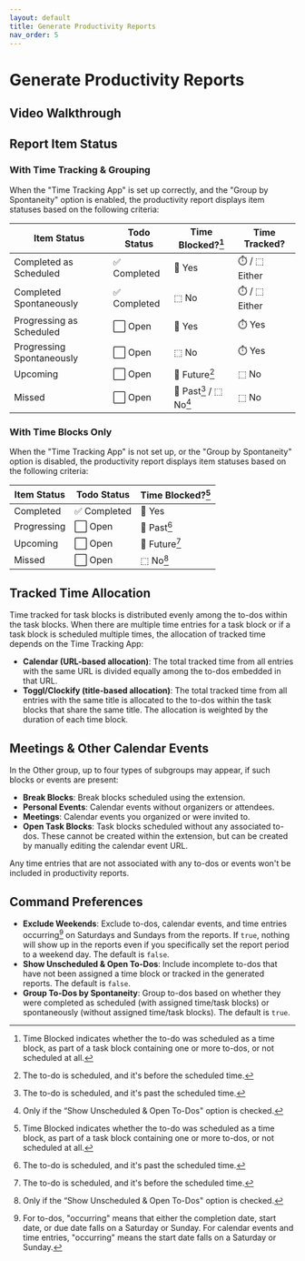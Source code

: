 ```yaml
---
layout: default
title: Generate Productivity Reports
nav_order: 5
---
```


# Generate Productivity Reports

## Video Walkthrough

## Report Item Status

### With Time Tracking & Grouping

When the "Time Tracking App" is set up correctly, and the "Group by Spontaneity" option is enabled, the productivity report displays item statuses based on the following criteria:

| Item Status               | Todo Status  | Time Blocked?[^1]      | Time Tracked? |
| ------------------------- | ------------ | ---------------------- | ------------- |
| Completed as Scheduled    | ✅ Completed | 📅 Yes                 | ⏱️ / ⬚ Either |
| Completed Spontaneously   | ✅ Completed | ⬚ No                   | ⏱️ / ⬚ Either |
| Progressing as Scheduled  | ⬜️ Open     | 📅 Yes                 | ⏱️ Yes        |
| Progressing Spontaneously | ⬜️ Open     | ⬚ No                   | ⏱️ Yes        |
| Upcoming                  | ⬜️ Open     | 📅 Future[^2]          | ⬚ No          |
| Missed                    | ⬜️ Open     | 📅 Past[^3] / ⬚ No[^4] | ⬚ No          |

[^1]: Time Blocked indicates whether the to-do was scheduled as a time block, as part of a task block containing one or more to-dos, or not scheduled at all.
[^2]: The to-do is scheduled, and it's before the scheduled time.
[^3]: The to-do is scheduled, and it's past the scheduled time.
[^4]: Only if the “Show Unscheduled & Open To-Dos" option is checked.

### With Time Blocks Only

When the "Time Tracking App" is not set up, or the "Group by Spontaneity" option is disabled, the productivity report displays item statuses based on the following criteria:

| Item Status | Todo Status  | Time Blocked?[^1] |
| ----------- | ------------ | ----------------- |
| Completed   | ✅ Completed | 📅 Yes            |
| Progressing | ⬜️ Open     | 📅 Past[^3]       |
| Upcoming    | ⬜️ Open     | 📅 Future[^2]     |
| Missed      | ⬜️ Open     | ⬚ No[^4]          |

## Tracked Time Allocation

Time tracked for task blocks is distributed evenly among the to-dos within the task blocks. When there are multiple time entries for a task block or if a task block is scheduled multiple times, the allocation of tracked time depends on the Time Tracking App:

- **Calendar (URL-based allocation)**: The total tracked time from all entries with the same URL is divided equally among the to-dos embedded in that URL.
- **Toggl/Clockify (title-based allocation)**: The total tracked time from all entries with the same title is allocated to the to-dos within the task blocks that share the same title. The allocation is weighted by the duration of each time block.

## Meetings & Other Calendar Events

In the Other group, up to four types of subgroups may appear, if such blocks or events are present:

- **Break Blocks**: Break blocks scheduled using the extension.
- **Personal Events**: Calendar events without organizers or attendees.
- **Meetings**: Calendar events you organized or were invited to.
- **Open Task Blocks**: Task blocks scheduled without any associated to-dos. These cannot be created within the extension, but can be created by manually editing the calendar event URL.

Any time entries that are not associated with any to-dos or events won't be included in productivity reports.

## Command Preferences

- **Exclude Weekends**: Exclude to-dos, calendar events, and time entries occurring[^5] on Saturdays and Sundays from the reports. If `true`, nothing will show up in the reports even if you specifically set the report period to a weekend day. The default is `false`.
- **Show Unscheduled & Open To-Dos**: Include incomplete to-dos that have not been assigned a time block or tracked in the generated reports. The default is `false`.
- **Group To-Dos by Spontaneity**: Group to-dos based on whether they were completed as scheduled (with assigned time/task blocks) or spontaneously (without assigned time/task blocks). The default is `true`.

[^5]: For to-dos, "occurring" means that either the completion date, start date, or due date falls on a Saturday or Sunday. For calendar events and time entries, "occurring" means the start date falls on a Saturday or Sunday.
